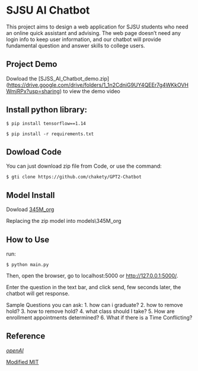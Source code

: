 # SJSU AI Chatbot

This project aims to design a web application for SJSU students who need an online quick assistant and advising. The web page doesn’t need any login info to keep user information, and our chatbot will provide fundamental question and answer skills to college users.

## Project Demo
Dowload the  [SJSS_AI_Chatbot_demo.zip] (https://drive.google.com/drive/folders/1_1n2CdniG9UY4QEEr7g4WKkOVHWmjRPx?usp=sharing) to view the demo video

## Install python library:
```
$ pip install tensorflow==1.14
```

```
$ pip install -r requirements.txt
```
## Dowload Code
You can just download zip file from Code, or use the command:
```
$ gti clone https://github.com/chakety/GPT2-Chatbot
```

## Model Install 
Dowload [345M_org](https://drive.google.com/drive/folders/1_1n2CdniG9UY4QEEr7g4WKkOVHWmjRPx?usp=sharing)

Replacing the zip model into models\345M_org

## How to Use
run:
```
$ python main.py
```
Then, open the browser, go to localhost:5000 or http://127.0.0.1:5000/.

Enter the question in the text bar, and click send, few seconds later, the chatbot will get response.

Sample Questions you can ask:
    1. how can i graduate?
    2. how to remove hold?
    3. how to remove hold?
    4. what class should I take?
    5. How are enrollment appointments determined?
    6. What if there is a Time Conflicting?





## Reference
[*openAI*](https://github.com/openai/gpt-2)<br>

[Modified MIT](./LICENSE)
